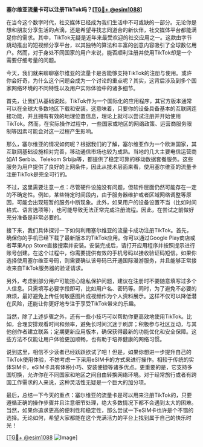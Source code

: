 **塞尔维亚流量卡可以注册TikTok吗？[[TG💪+ @esim1088](https://t.me/s/esim1088)]**

在当今这个数字时代，社交媒体已经成为我们生活中不可或缺的一部分。无论你是想和朋友分享生活的点滴，还是希望寻找志同道合的新伙伴，社交媒体平台都能满足你的需求。其中，TikTok无疑是近年来最受欢迎的社交应用之一。这款由字节跳动推出的短视频分享平台，以其独特的算法和丰富的创意内容吸引了全球数亿用户。然而，对于身处不同国家的用户来说，能否顺利注册并使用TikTok却是一个需要仔细考量的问题。

今天，我们就来聊聊塞尔维亚的流量卡是否能够支持TikTok的注册与使用。或许你会好奇，为什么这个问题会成为一个讨论的重点呢？其实，这背后涉及到多个国家网络环境的不同特性以及用户实际体验中的诸多细节。

首先，让我们从基础说起。TikTok作为一个国际化的应用程序，其官方版本通常可以在全球大多数地区下载和安装。这意味着，只要你的设备具备基本的互联网连接功能，并且拥有有效的地理位置信息，理论上就可以尝试注册并开始使用TikTok。然而，在实际操作过程中，一些国家或地区的网络政策、运营商服务限制等因素可能会对这一过程产生影响。

那么，塞尔维亚的情况如何呢？根据我们的了解，塞尔维亚作为一个欧洲国家，其互联网基础设施相对完善，移动通信市场也较为成熟。当地的几大主要电信运营商如A1 Serbia、Telekom Srbija等，都提供了稳定可靠的移动数据套餐服务。这些服务为用户提供了良好的上网条件，因此从技术层面来看，使用塞尔维亚的流量卡注册TikTok是完全可行的。

不过，这里需要注意一点：尽管硬件设施没有问题，但软件层面仍然可能存在一定的不确定性。例如，某些特定时间段内，由于服务器维护或者区域网络调整等原因，可能会出现短暂的服务中断现象。此外，如果用户的设备设置不当（比如时间格式、语言选项等），也可能导致无法正常完成注册流程。因此，在尝试之前做好充分准备是非常必要的。

接下来，我们具体探讨一下如何利用塞尔维亚的流量卡成功注册TikTok。首先，确保你的手机已经下载了最新版本的TikTok应用。你可以通过Google Play商店或者苹果App Store直接搜索并安装。安装完成后，请打开应用程序并按照提示进行账号创建。在这个过程中，你需要提供有效的手机号码以接收验证码短信。如果你选择使用塞尔维亚号码，则需要确认该号码已开通国际漫游服务，并且能够正常接收来自TikTok服务器的验证请求。

另外，考虑到部分用户可能担心隐私保护问题，建议在注册时不要随意填写过多个人信息。只需填写必要字段即可，比如用户名、密码等。同时，为了避免不必要的麻烦，最好避免上传任何敏感图片或视频作为个人资料展示。这样不仅可以降低潜在风险，还能让你更好地专注于享受TikTok带来的乐趣。

当然，除了上述步骤之外，还有一些小技巧可以帮助你更高效地使用TikTok。比如，合理安排观看时间和频率，避免长时间沉迷于刷屏；积极参与社区互动，与其他创作者建立联系；定期更新应用版本，确保获得最新的功能优化和安全保障。这些方法不仅能让用户体验更加顺畅，也有助于培养健康的网络习惯。

说到这里，相信不少读者已经跃跃欲试了吧！但是，如果你想进一步提升自己的TikTok使用体验，不妨考虑一下采用eSIM卡的方式来进行操作。相较于传统的实体SIM卡，eSIM卡具有体积小巧、安装便捷等诸多优点。更重要的是，它支持多国切换，允许你在不同国家和地区之间自由转换网络环境。对于经常旅行或者有跨国工作需求的人来说，这种灵活性无疑是一个巨大的加分项。

最后，总结一下今天的重点：塞尔维亚的流量卡是可以用来注册TikTok的，只要遵循正确的操作步骤并且注意细节处理，绝大多数情况下都不会遇到太大的困难。当然，如果你追求更高的便利性和稳定性，那么尝试一下eSIM卡也许是个不错的选择。无论如何，希望大家都能在这个充满活力的平台上找到属于自己的快乐时光！

[[TG💪+ @esim1088](https://t.me/s/esim1088) ![Image](https://i.postimg.cc/4NQfJmqS/Snipaste-2025-05-13-00-14-12.png)]